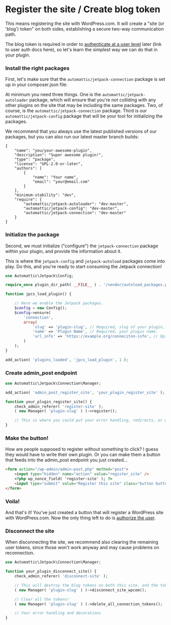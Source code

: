 # Register the site / Create blog token

This means registering the site with WordPress.com. It will create a "site (or 'blog') token" on both sides, establishing a secure two-way communication path. 

The blog token is required in order to [authenticate at a user level](authorize-user.md) later (link to user auth docs here), so let's learn the simplest way we can do that in your plugin. 

### Install the right packages

First, let's make sure that the `automattic/jetpack-connection` package is set up in your composer.json file:

At minimum you need three things. One is the `automattic/jetpack-autoloader` package, which will ensure that you're not colliding with any other plugins on the site that may be including the same packages. Two, of course, is the `automattic/jetpack-connection` package. Third is our `automattic/jetpack-config` package that will be your tool for initializing the packages. 

We recommend that you always use the latest published versions of our packages, but you can also run our latest master branch builds:
```
{
    "name": "you/your-awesome-plugin",
    "description": "Super awesome plugin!",
    "type": "package",
    "license": "GPL-2.0-or-later",
    "authors": [
        {
            "name": "Your name",
            "email": "your@email.com"
        }
    ],
    "minimum-stability": "dev",
    "require": {
        "automattic/jetpack-autoloader": "dev-master",
        "automattic/jetpack-config": "dev-master",
        "automattic/jetpack-connection": "dev-master"
    }
}
```

### Initialize the package

Second, we must initialize ("configure") the `jetpack-connection` package within your plugin, and provide the information about it.

This is where the `jetpack-config` and `jetpack-autoload` packages come into play. Do this, and you're ready to start consuming the Jetpack connection!

```php
use Automattic\Jetpack\Config;

require_once plugin_dir_path( __FILE__ ) . '/vendor/autoload_packages.php';

function jpcs_load_plugin() {

	// Here we enable the Jetpack packages.
	$config = new Config();
	$config->ensure(
        'connection',
        array(
            'slug' => 'plugin-slug', // Required, slug of your plugin, should be unique.
            'name' => 'Plugin Name', // Required, your plugin name.
            'url_info' => 'https://example.org/conneciton-info', // Optional, URL of the connection info page.
        )
    );
}

add_action( 'plugins_loaded', 'jpcs_load_plugin', 1 );
```

### Create admin_post endpoint

```php
use Automattic\Jetpack\Connection\Manager;

add_action( 'admin_post_register_site', 'your_plugin_register_site' );

function your_plugin_register_site() {
	check_admin_referer( 'register-site' );
	( new Manager( 'plugin-slug' ) )->register();

	// This is where you could put your error handling, redirects, or whatever decorations you need.
}
```

### Make the button!

How are people supposed to register without something to click? I guess they would have to write their own plugin. Or you can make them a button that feeds into the admin_post endpoint you just created...

```html
<form action="/wp-admin/admin-post.php" method="post">
	<input type="hidden" name="action" value="register_site" />
	<?php wp_nonce_field( 'register-site' ); ?>
	<input type="submit" value="Register this site" class="button button-primary" />
</form>
```

### Voila!

And that's it! You've just created a button that will register a WordPress site with WordPress.com. Now the only thing left to do is [authorize the user](authorize-user.md). 

### Disconnect the site

When disconnecting the site, we recommend also clearing the remaining user tokens, since those won't work anyway and may cause problems on reconnection. 

```php
use Automattic\Jetpack\Connection\Manager;

function your_plugin_disconnect_site() {
	check_admin_referer( 'disconnect-site' );

	// This will destroy the blog tokens on both this site, and the tokens stored on wordpress.com
	( new Manager( 'plugin-slug' ) )->disconnect_site_wpcom();

	// Clear all the tokens!
	( new Manager( 'plugin-slug' ) )->delete_all_connection_tokens();

	// Your error handling and decorations
}
```
